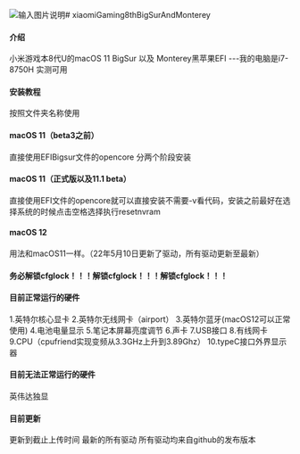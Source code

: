 ![输入图片说明](https://github.com/1161474617/xiaomiGaming8thBigSur/blob/master/BigSur.png)# 
xiaomiGaming8thBigSurAndMonterey
#### 介绍
小米游戏本8代U的macOS 11 BigSur 以及 Monterey黑苹果EFI
---我的电脑是i7-8750H 实测可用

#### 安装教程
按照文件夹名称使用
#### macOS 11（beta3之前）
直接使用EFIBigsur文件的opencore 分两个阶段安装
#### macOS 11（正式版以及11.1 beta）
直接使用EFI文件的opencore就可以直接安装不需要-v看代码，安装之前最好在选择系统的时候点击空格选择执行resetnvram 

#### macOS 12
用法和macOS11一样。（22年5月10日更新了驱动，所有驱动更新至最新）


#### 务必解锁cfglock！！！解锁cfglock！！！解锁cfglock！！！ ####
#### 目前正常运行的硬件 ####
1.英特尔核心显卡
2.英特尔无线网卡（airport）
3.英特尔蓝牙(macOS12可以正常使用)
4.电池电量显示
5.笔记本屏幕亮度调节
6.声卡
7.USB接口
8.有线网卡
9.CPU（cpufriend实现变频从3.3GHz上升到3.89Ghz）
10.typeC接口外界显示器
#### 目前无法正常运行的硬件 ####
英伟达独显

#### 目前更新 ####
更新到截止上传时间 最新的所有驱动
所有驱动均来自github的发布版本




